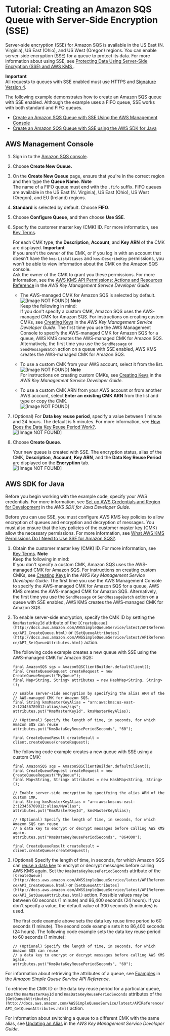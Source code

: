 # Tutorial: Creating an Amazon SQS Queue with Server\-Side Encryption \(SSE\)<a name="sqs-create-queue-sse"></a>

Server\-side encryption \(SSE\) for Amazon SQS is available in the US East \(N\. Virginia\), US East \(Ohio\), and US West \(Oregon\) regions\. You can enable server\-side encryption \(SSE\) for a queue to protect its data\. For more information about using SSE, see [Protecting Data Using Server\-Side Encryption \(SSE\) and AWS KMS ](sqs-server-side-encryption.md)\.

**Important**  
All requests to queues with SSE enabled must use HTTPS and [Signature Version 4](http://docs.aws.amazon.com/general/latest/gr/signature-version-4.html)\.

The following example demonstrates how to create an Amazon SQS queue with SSE enabled\. Although the example uses a FIFO queue, SSE works with both standard and FIFO queues\.


+ [Create an Amazon SQS Queue with SSE Using the AWS Management Console](#sqs-create-queue-sse-console)
+ [Create an Amazon SQS Queue with SSE using the AWS SDK for Java](#sqs-create-queue-sse-java)

## AWS Management Console<a name="sqs-create-queue-sse-console"></a>

1. Sign in to the [Amazon SQS console](https://console.aws.amazon.com/sqs/)\.

1. Choose **Create New Queue\.**

1. On the **Create New Queue** page, ensure that you're in the correct region and then type the **Queue Name**\.
**Note**  
The name of a FIFO queue must end with the `.fifo` suffix\. FIFO queues are available in the US East \(N\. Virginia\), US East \(Ohio\), US West \(Oregon\), and EU \(Ireland\) regions\.

1. **Standard** is selected by default\. Choose **FIFO**\.

1. Choose **Configure Queue**, and then choose **Use SSE**\.

1. Specify the customer master key \(CMK\) ID\. For more information, see [Key Terms](sqs-server-side-encryption.md#sqs-sse-key-terms)\. 

   For each CMK type, the **Description**, **Account**, and **Key ARN** of the CMK are displayed\.
**Important**  
If you aren't the owner of the CMK, or if you log in with an account that doesn't have the `kms:ListAliases` and `kms:DescribeKey` permissions, you won't be able to view information about the CMK on the Amazon SQS console\.  
Ask the owner of the CMK to grant you these permissions\. For more information, see the [AWS KMS API Permissions: Actions and Resources Reference](http://docs.aws.amazon.com/kms/latest/developerguide/kms-api-permissions-reference.html) in the *AWS Key Management Service Developer Guide*\.

   + The AWS\-managed CMK for Amazon SQS is selected by default\.  
![\[Image NOT FOUND\]](http://docs.aws.amazon.com/AWSSimpleQueueService/latest/SQSDeveloperGuide/images/sqs-tutorials-server-side-encryption-default-service-cmk.png)
**Note**  
Keep the following in mind:  
If you don't specify a custom CMK, Amazon SQS uses the AWS\-managed CMK for Amazon SQS\. For instructions on creating custom CMKs, see [Creating Keys](http://docs.aws.amazon.com/kms/latest/developerguide/create-keys.html) in the *AWS Key Management Service Developer Guide*\.
The first time you use the AWS Management Console to specify the AWS\-managed CMK for Amazon SQS for a queue, AWS KMS creates the AWS\-managed CMK for Amazon SQS\.
Alternatively, the first time you use the `SendMessage` or `SendMessageBatch` action on a queue with SSE enabled, AWS KMS creates the AWS\-managed CMK for Amazon SQS\.

   + To use a custom CMK from your AWS account, select it from the list\.  
![\[Image NOT FOUND\]](http://docs.aws.amazon.com/AWSSimpleQueueService/latest/SQSDeveloperGuide/images/sqs-tutorials-server-side-encryption-custom-cmk.png)
**Note**  
For instructions on creating custom CMKs, see [Creating Keys](http://docs.aws.amazon.com/kms/latest/developerguide/create-keys.html) in the *AWS Key Management Service Developer Guide*\.

   + To use a custom CMK ARN from your AWS account or from another AWS account, select **Enter an existing CMK ARN** from the list and type or copy the CMK\.  
![\[Image NOT FOUND\]](http://docs.aws.amazon.com/AWSSimpleQueueService/latest/SQSDeveloperGuide/images/sqs-tutorials-server-side-encryption-custom-cmk-arn.png)

1. \(Optional\) For **Data key reuse period**, specify a value between 1 minute and 24 hours\. The default is 5 minutes\. For more information, see [How Does the Data Key Reuse Period Work?](sqs-server-side-encryption.md#sqs-how-does-the-data-key-reuse-period-work)\.  
![\[Image NOT FOUND\]](http://docs.aws.amazon.com/AWSSimpleQueueService/latest/SQSDeveloperGuide/images/sqs-tutorials-server-side-encryption-data-key-reuse-period.png)

1. Choose **Create Queue**\.

   Your new queue is created with SSE\. The encryption status, alias of the CMK, **Description**, **Account**, **Key ARN**, and the **Data Key Reuse Period** are displayed on the **Encryption** tab\.  
![\[Image NOT FOUND\]](http://docs.aws.amazon.com/AWSSimpleQueueService/latest/SQSDeveloperGuide/images/sqs-tutorials-server-side-encryption-details.png)

## AWS SDK for Java<a name="sqs-create-queue-sse-java"></a>

Before you begin working with the example code, specify your AWS credentials\. For more information, see [Set up AWS Credentials and Region for Development](http://docs.aws.amazon.com/sdk-for-java/v1/developer-guide/setup-credentials.html) in the *AWS SDK for Java Developer Guide*\.

Before you can use SSE, you must configure AWS KMS key policies to allow encryption of queues and encryption and decryption of messages\. You must also ensure that the key policies of the customer master key \(CMK\) allow the necessary permissions\. For more information, see [What AWS KMS Permissions Do I Need to Use SSE for Amazon SQS?](sqs-server-side-encryption.md#sqs-what-permissions-for-sse)\.

1. Obtain the customer master key \(CMK\) ID\. For more information, see [Key Terms](sqs-server-side-encryption.md#sqs-sse-key-terms)\. 
**Note**  
Keep the following in mind:  
If you don't specify a custom CMK, Amazon SQS uses the AWS\-managed CMK for Amazon SQS\. For instructions on creating custom CMKs, see [Creating Keys](http://docs.aws.amazon.com/kms/latest/developerguide/create-keys.html) in the *AWS Key Management Service Developer Guide*\.
The first time you use the AWS Management Console to specify the AWS\-managed CMK for Amazon SQS for a queue, AWS KMS creates the AWS\-managed CMK for Amazon SQS\.
Alternatively, the first time you use the `SendMessage` or `SendMessageBatch` action on a queue with SSE enabled, AWS KMS creates the AWS\-managed CMK for Amazon SQS\.

1. To enable server\-side encryption, specify the CMK ID by setting the `KmsMasterKeyId` attribute of the `[CreateQueue](http://docs.aws.amazon.com/AWSSimpleQueueService/latest/APIReference/API_CreateQueue.html)` or `[SetQueueAttributes](http://docs.aws.amazon.com/AWSSimpleQueueService/latest/APIReference/API_SetQueueAttributes.html)` action\.

   The following code example creates a new queue with SSE using the AWS\-managed CMK for Amazon SQS:

   ```
   final AmazonSQS sqs = AmazonSQSClientBuilder.defaultClient();
   final CreateQueueRequest createRequest = new CreateQueueRequest("MyQueue");
   final Map<String, String> attributes = new HashMap<String, String>();
    
   // Enable server-side encryption by specifying the alias ARN of the
   // AWS-managed CMK for Amazon SQS.
   final String kmsMasterKeyAlias = "arn:aws:kms:us-east-2:123456789012:alias/aws/sqs";
   attributes.put("KmsMasterKeyId", kmsMasterKeyAlias);
    
   // (Optional) Specify the length of time, in seconds, for which Amazon SQS can reuse 
   attributes.put("KmsDataKeyReusePeriodSeconds", "60");
   
   final CreateQueueResult createResult = client.createQueue(createRequest);
   ```

   The following code example creates a new queue with SSE using a custom CMK:

   ```
   final AmazonSQS sqs = AmazonSQSClientBuilder.defaultClient();
   final CreateQueueRequest createRequest = new CreateQueueRequest("MyQueue");
   final Map<String, String> attributes = new HashMap<String, String>();
    
   // Enable server-side encryption by specifying the alias ARN of the custom CMK.
   final String kmsMasterKeyAlias = "arn:aws:kms:us-east-2:123456789012:alias/MyAlias";
   attributes.put("KmsMasterKeyId", kmsMasterKeyAlias);
    
   // (Optional) Specify the length of time, in seconds, for which Amazon SQS can reuse 
   // a data key to encrypt or decrypt messages before calling AWS KMS again.
   attributes.put("KmsDataKeyReusePeriodSeconds", "864000");
    
   final CreateQueueResult createResult = client.createQueue(createRequest);
   ```

1. \(Optional\) Specify the length of time, in seconds, for which Amazon SQS can [reuse a data key](sqs-server-side-encryption.md#sqs-sse-key-terms) to encrypt or decrypt messages before calling AWS KMS again\. Set the `KmsDataKeyReusePeriodSeconds` attribute of the `[CreateQueue](http://docs.aws.amazon.com/AWSSimpleQueueService/latest/APIReference/API_CreateQueue.html)` or `[SetQueueAttributes](http://docs.aws.amazon.com/AWSSimpleQueueService/latest/APIReference/API_SetQueueAttributes.html)` action\. Possible values may be between 60 seconds \(1 minute\) and 86,400 seconds \(24 hours\)\. If you don't specify a value, the default value of 300 seconds \(5 minutes\) is used\.

   The first code example above sets the data key reuse time period to 60 seconds \(1 minute\)\. The second code example sets it to 86,400 seconds \(24 hours\)\. The following code example sets the data key reuse period to 60 seconds \(1 minute\):

   ```
   // (Optional) Specify the length of time, in seconds, for which Amazon SQS can reuse 
   // a data key to encrypt or decrypt messages before calling AWS KMS again.
   attributes.put("KmsDataKeyReusePeriodSeconds", "60");
   ```

For information about retrieving the attributes of a queue, see [Examples](http://docs.aws.amazon.com/AWSSimpleQueueService/latest/APIReference/API_GetQueueAttributes.html#API_GetQueueAttributes_Examples) in the *Amazon Simple Queue Service API Reference*\.

To retrieve the CMK ID or the data key reuse period for a particular queue, use the `KmsMasterKeyId` and `KmsDataKeyReusePeriodSeconds` attributes of the `[GetQueueAttributes](http://docs.aws.amazon.com/AWSSimpleQueueService/latest/APIReference/API_GetQueueAttributes.html)` action\.

For information about switching a queue to a different CMK with the same alias, see [Updating an Alias](http://docs.aws.amazon.com/kms/latest/developerguide/programming-aliases.html#update-alias) in the *AWS Key Management Service Developer Guide*\.